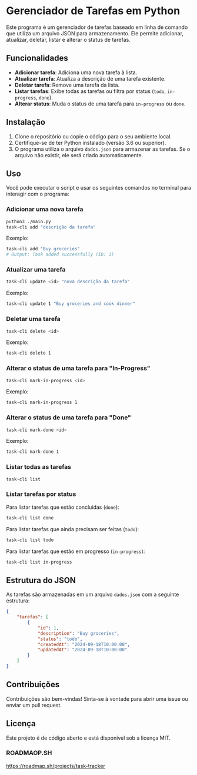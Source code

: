 
# Gerenciador de Tarefas em Python

Este programa é um gerenciador de tarefas baseado em linha de comando que utiliza um arquivo JSON para armazenamento. Ele permite adicionar, atualizar, deletar, listar e alterar o status de tarefas.

## Funcionalidades

- **Adicionar tarefa**: Adiciona uma nova tarefa à lista.
- **Atualizar tarefa**: Atualiza a descrição de uma tarefa existente.
- **Deletar tarefa**: Remove uma tarefa da lista.
- **Listar tarefas**: Exibe todas as tarefas ou filtra por status (`todo`, `in-progress`, `done`).
- **Alterar status**: Muda o status de uma tarefa para `in-progress` ou `done`.

## Instalação

1. Clone o repositório ou copie o código para o seu ambiente local.
2. Certifique-se de ter Python instalado (versão 3.6 ou superior).
3. O programa utiliza o arquivo `dados.json` para armazenar as tarefas. Se o arquivo não existir, ele será criado automaticamente.

## Uso

Você pode executar o script e usar os seguintes comandos no terminal para interagir com o programa:

### Adicionar uma nova tarefa

```bash
puthon3 ./main.py
task-cli add "descrição da tarefa"
```

Exemplo:

```bash
task-cli add "Buy groceries"
# Output: Task added successfully (ID: 1)
```

### Atualizar uma tarefa

```bash
task-cli update <id> "nova descrição da tarefa"
```

Exemplo:

```bash
task-cli update 1 "Buy groceries and cook dinner"
```

### Deletar uma tarefa

```bash
task-cli delete <id>
```

Exemplo:

```bash
task-cli delete 1
```

### Alterar o status de uma tarefa para "In-Progress"

```bash
task-cli mark-in-progress <id>
```

Exemplo:

```bash
task-cli mark-in-progress 1
```

### Alterar o status de uma tarefa para "Done"

```bash
task-cli mark-done <id>
```

Exemplo:

```bash
task-cli mark-done 1
```

### Listar todas as tarefas

```bash
task-cli list
```

### Listar tarefas por status

Para listar tarefas que estão concluídas (`done`):

```bash
task-cli list done
```

Para listar tarefas que ainda precisam ser feitas (`todo`):

```bash
task-cli list todo
```

Para listar tarefas que estão em progresso (`in-progress`):

```bash
task-cli list in-progress
```

## Estrutura do JSON

As tarefas são armazenadas em um arquivo `dados.json` com a seguinte estrutura:

```json
{
    "tarefas": [
        {
            "id": 1,
            "description": "Buy groceries",
            "status": "todo",
            "createdAt": "2024-09-18T10:00:00",
            "updatedAt": "2024-09-18T10:00:00"
        }
    ]
}
```

## Contribuições

Contribuições são bem-vindas! Sinta-se à vontade para abrir uma issue ou enviar um pull request.

## Licença

Este projeto é de código aberto e está disponível sob a licença MIT.

### ROADMAOP.SH

https://roadmap.sh/projects/task-tracker